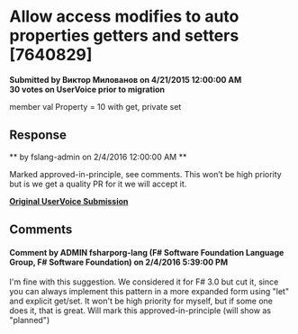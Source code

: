 # Allow access modifies to auto properties getters and setters [7640829] #

**Submitted by Виктор Милованов on 4/21/2015 12:00:00 AM**  
**30 votes on UserVoice prior to migration**  

member val Property = 10 with get, private set



## Response ##
** by fslang-admin on 2/4/2016 12:00:00 AM **

Marked approved-in-principle, see comments. This won’t be high priority but is we get a quality PR for it we will accept it.


**[Original UserVoice Submission](https://fslang.uservoice.com/forums/245727-f-language/suggestions/7640829)**


## Comments ##


#### Comment by ADMIN fsharporg-lang (F# Software Foundation Language Group, F# Software Foundation) on 2/4/2016 5:39:00 PM ####
I'm fine with this suggestion. We considered it for F# 3.0 but cut it, since you can always implement this pattern in a more expanded form using "let" and explicit get/set. It won't be high priority for myself, but if some one does it, that is great. Will mark this approved-in-principle (will show as "planned")

